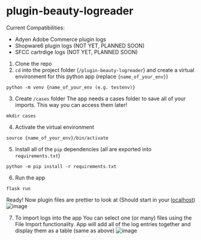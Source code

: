# plugin-beauty-logreader

Current Compatibilities:
- Adyen Adobe Commerce plugin logs
- Shopware6 plugin logs (NOT YET, PLANNED SOON)
- SFCC cartrdige logs (NOT YET, PLANNED SOON)

1. Clone the repo
2. `cd` into the project folder (`/plugin-beauty-logreader`) and create a virtual environment for this python app (replace `{name_of_your_env}`)
```
python -m venv {name_of_your_env (e.g. testenv)}
```
3. Create `/cases` folder
The app needs a cases folder to save all of your imports. This way you can access them later!
```
mkdir cases
```
4. Activate the virtual environment
```
source {name_of_your_env}/bin/activate
```

5. Install all of the `pip` dependencies (all are exported into `requirements.txt`)
```
python -m pip install -r requirements.txt
```

6. Run the app
```
flask run
```
Ready! Now plugin files are prettier to look at (Should start in your [localhost](http://127.0.0.1:5000/))
![image](https://github.com/carlosperales95/plugin-beauty-logreader/assets/8956411/48c854c3-63f1-4152-babd-a27858adcbf1)

7. To import logs into the app
You can select one (or many) files using the File Import functionality. App will add all of the log entries together and display them as a table (same as above)
![image](https://github.com/carlosperales95/plugin-beauty-logreader/assets/8956411/038e84e5-e777-4900-af0b-92b0965fc435)

